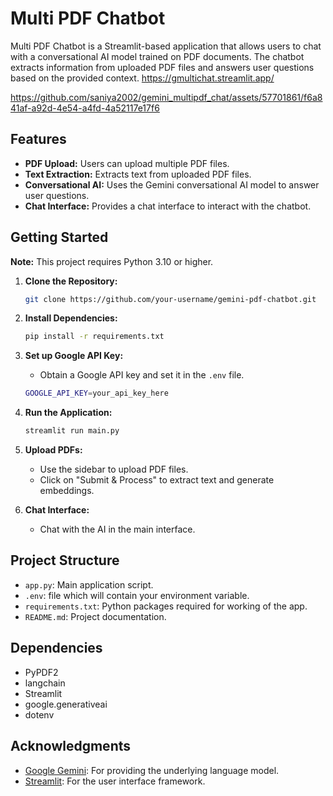 # Multi PDF Chatbot

Multi PDF Chatbot is a Streamlit-based application that allows users to chat with a conversational AI model trained on PDF documents. The chatbot extracts information from uploaded PDF files and answers user questions based on the provided context.
https://gmultichat.streamlit.app/

https://github.com/saniya2002/gemini_multipdf_chat/assets/57701861/f6a841af-a92d-4e54-a4fd-4a52117e17f6


## Features

- **PDF Upload:** Users can upload multiple PDF files.
- **Text Extraction:** Extracts text from uploaded PDF files.
- **Conversational AI:** Uses the Gemini conversational AI model to answer user questions.
- **Chat Interface:** Provides a chat interface to interact with the chatbot.

## Getting Started

   **Note:** This project requires Python 3.10 or higher.

1. **Clone the Repository:**
   ```bash
   git clone https://github.com/your-username/gemini-pdf-chatbot.git
   ```

2. **Install Dependencies:**
   ```bash
   pip install -r requirements.txt
   ```

3. **Set up Google API Key:**
   - Obtain a Google API key and set it in the `.env` file.
   ```bash
   GOOGLE_API_KEY=your_api_key_here
   ```

4. **Run the Application:**
   ```bash
   streamlit run main.py
   ```

5. **Upload PDFs:**
   - Use the sidebar to upload PDF files.
   - Click on "Submit & Process" to extract text and generate embeddings.

6. **Chat Interface:**
   - Chat with the AI in the main interface.

## Project Structure

- `app.py`: Main application script.
- `.env`: file which will contain your environment variable.
- `requirements.txt`: Python packages required for working of the app.
- `README.md`: Project documentation.

## Dependencies

- PyPDF2
- langchain
- Streamlit
- google.generativeai
- dotenv

## Acknowledgments

- [Google Gemini](https://ai.google.com/): For providing the underlying language model.
- [Streamlit](https://streamlit.io/): For the user interface framework.
